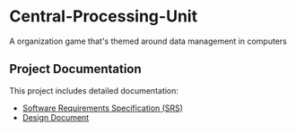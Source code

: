 # Central-Processing-Unit
A organization game that's themed around data management in computers 

## Project Documentation

This project includes detailed documentation:

- [Software Requirements Specification (SRS)](docs/SRS.md)
- [Design Document](docs/Design.md)
